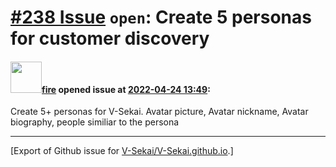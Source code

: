 # [\#238 Issue](https://github.com/V-Sekai/V-Sekai.github.io/issues/238) `open`: Create 5 personas for customer discovery

#### <img src="https://avatars.githubusercontent.com/u/32321?u=c2e06a3d2b49a467aa907e54aa259516440267cc&v=4" width="50">[fire](https://github.com/fire) opened issue at [2022-04-24 13:49](https://github.com/V-Sekai/V-Sekai.github.io/issues/238):

Create 5+ personas for V-Sekai. Avatar picture, Avatar nickname, Avatar biography, people similiar to the persona




-------------------------------------------------------------------------------



[Export of Github issue for [V-Sekai/V-Sekai.github.io](https://github.com/V-Sekai/V-Sekai.github.io).]
